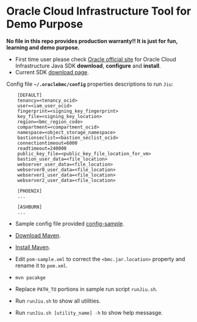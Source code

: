 # Oracle Cloud Infrastructure Tool for Demo Purpose #

**No file in this repo provides production warranty!! It is just for fun, learning and demo purpose.**

+ First time user please check [Oracle official site](https://docs.us-phoenix-1.oraclecloud.com/Content/API/SDKDocs/javasdk.htm) for Oracle Cloud Infrastructure Java SDK **download**, **configure** and **install**.
+ Current SDK [download page](https://github.com/oracle/bmcs-java-sdk/releases).

Config file **`~/.oraclebmc/config`** properties descriptions to run `Jiu`:

		[DEFAULT]
		tenancy=<tenancy_ocid>
		user=<iam_user_ocid>
		fingerprint=<signing_key_fingerprint>
		key_file=<signing_key_location>
		region=<bmc_region_code>
		compartment=<compartment_ocid>
		namespace=<object_storage_namespace>
		bastionseclist=<bastion_seclist_ocid>
		connectiontimeout=6000
		readtimeout=240000
		public_key_file=<public_key_file_location_for_vm>
		bastion_user_data=<file_location>
		webserver_user_data=<file_location>
		webserver0_user_data=<file_location>
		webserver1_user_data=<file_location>
		webserver2_user_data=<file_location>

		[PHOENIX]
		...

		[ASHBURN]
		...


+ Sample config file provided [config-sample](https://github.com/guangleibao/jiu/blob/master/config-sample).

+ [Download Maven](https://maven.apache.org/download.cgi).

+ [Install Maven](https://maven.apache.org/install.html).  

+ Edit `pom-sample.xml` to correct the `<bmc.jar.location>` property and rename it to `pom.xml`.

+ `mvn pacakge`

+ Replace `PATH_TO` portions in sample run script `runJiu.sh`.

+ Run `runJiu.sh` to show all utilities.

+ Run `runJiu.sh [utility_name] -h` to show help messasge.

